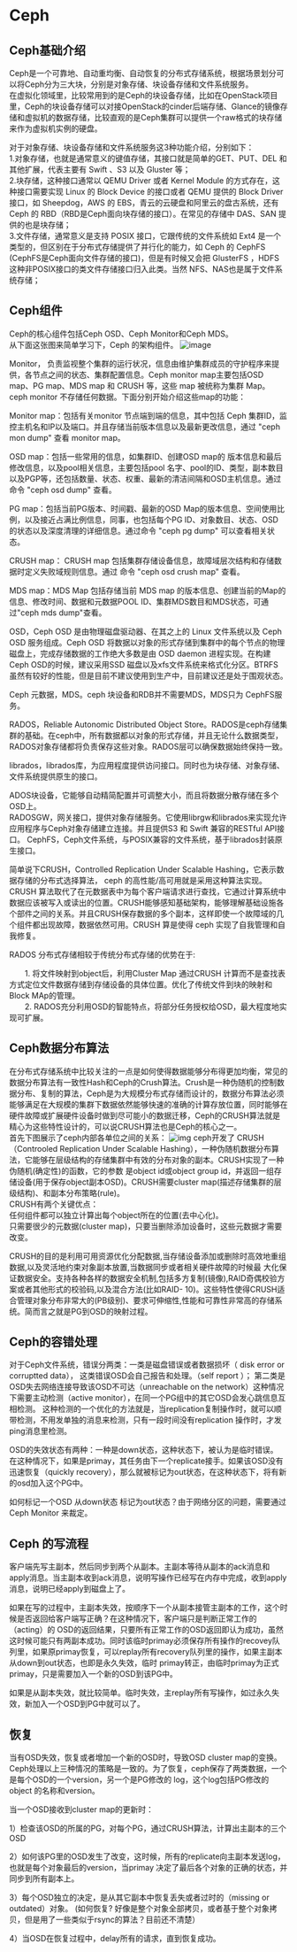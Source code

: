  # Ceph #
 ##  Ceph基础介绍 ##
Ceph是一个可靠地、自动重均衡、自动恢复的分布式存储系统，根据场景划分可以将Ceph分为三大块，分别是对象存储、块设备存储和文件系统服务。  
在虚拟化领域里，比较常用到的是Ceph的块设备存储，比如在OpenStack项目里，Ceph的块设备存储可以对接OpenStack的cinder后端存储、Glance的镜像存储和虚拟机的数据存储，比较直观的是Ceph集群可以提供一个raw格式的块存储来作为虚拟机实例的硬盘。  
  
对于对象存储、块设备存储和文件系统服务这3种功能介绍，分别如下：  
1.对象存储，也就是通常意义的键值存储，其接口就是简单的GET、PUT、DEL 和其他扩展，代表主要有 Swift 、S3 以及 Gluster 等；  
2.块存储，这种接口通常以 QEMU Driver 或者 Kernel Module 的方式存在，这种接口需要实现 Linux 的 Block Device 的接口或者 QEMU 提供的 Block Driver 接口，如 Sheepdog，AWS 的 EBS，青云的云硬盘和阿里云的盘古系统，还有 Ceph 的 RBD（RBD是Ceph面向块存储的接口）。在常见的存储中 DAS、SAN 提供的也是块存储；  
3.文件存储，通常意义是支持 POSIX 接口，它跟传统的文件系统如 Ext4 是一个类型的，但区别在于分布式存储提供了并行化的能力，如 Ceph 的 CephFS (CephFS是Ceph面向文件存储的接口)，但是有时候又会把 GlusterFS ，HDFS 这种非POSIX接口的类文件存储接口归入此类。当然 NFS、NAS也是属于文件系统存储；  

## Ceph组件 ##
Ceph的核心组件包括Ceph OSD、Ceph Monitor和Ceph MDS。  
从下面这张图来简单学习下，Ceph 的架构组件。
![image](https://images2017.cnblogs.com/blog/1109179/201711/1109179-20171106211611450-2111366494.png)
  
Monitor， 负责监视整个集群的运行状况，信息由维护集群成员的守护程序来提供，各节点之间的状态、集群配置信息。Ceph monitor map主要包括OSD map、PG map、MDS map 和 CRUSH 等，这些 map 被统称为集群 Map。ceph monitor 不存储任何数据。下面分别开始介绍这些map的功能：

Monitor map：包括有关monitor 节点端到端的信息，其中包括 Ceph 集群ID，监控主机名和IP以及端口。并且存储当前版本信息以及最新更改信息，通过 "ceph mon dump" 查看 monitor map。  

OSD map：包括一些常用的信息，如集群ID、创建OSD map的 版本信息和最后修改信息，以及pool相关信息，主要包括pool 名字、pool的ID、类型，副本数目以及PGP等，还包括数量、状态、权重、最新的清洁间隔和OSD主机信息。通过命令 "ceph osd dump" 查看。  

PG map：包括当前PG版本、时间戳、最新的OSD Map的版本信息、空间使用比例，以及接近占满比例信息，同事，也包括每个PG ID、对象数目、状态、OSD 的状态以及深度清理的详细信息。通过命令 "ceph pg dump" 可以查看相关状态。  

CRUSH map： CRUSH map 包括集群存储设备信息，故障域层次结构和存储数据时定义失败域规则信息。通过 命令 "ceph osd crush map" 查看。  

MDS map：MDS Map 包括存储当前 MDS map 的版本信息、创建当前的Map的信息、修改时间、数据和元数据POOL ID、集群MDS数目和MDS状态，可通过"ceph mds dump"查看。  

OSD，Ceph OSD 是由物理磁盘驱动器、在其之上的 Linux 文件系统以及 Ceph OSD 服务组成。Ceph OSD 将数据以对象的形式存储到集群中的每个节点的物理磁盘上，完成存储数据的工作绝大多数是由 OSD daemon 进程实现。在构建 Ceph OSD的时候，建议采用SSD 磁盘以及xfs文件系统来格式化分区。BTRFS 虽然有较好的性能，但是目前不建议使用到生产中，目前建议还是处于围观状态。  

Ceph 元数据，MDS。ceph 块设备和RDB并不需要MDS，MDS只为 CephFS服务。  

RADOS，Reliable Autonomic Distributed Object Store。RADOS是ceph存储集群的基础。在ceph中，所有数据都以对象的形式存储，并且无论什么数据类型，RADOS对象存储都将负责保存这些对象。RADOS层可以确保数据始终保持一致。  

librados，librados库，为应用程度提供访问接口。同时也为块存储、对象存储、文件系统提供原生的接口。  

ADOS块设备，它能够自动精简配置并可调整大小，而且将数据分散存储在多个OSD上。  
RADOSGW，网关接口，提供对象存储服务。它使用librgw和librados来实现允许应用程序与Ceph对象存储建立连接。并且提供S3 和 Swift 兼容的RESTful API接口。
CephFS，Ceph文件系统，与POSIX兼容的文件系统，基于librados封装原生接口。  

简单说下CRUSH，Controlled Replication Under Scalable Hashing，它表示数据存储的分布式选择算法， ceph 的高性能/高可用就是采用这种算法实现。CRUSH 算法取代了在元数据表中为每个客户端请求进行查找，它通过计算系统中数据应该被写入或读出的位置。CRUSH能够感知基础架构，能够理解基础设施各个部件之间的关系。并且CRUSH保存数据的多个副本，这样即使一个故障域的几个组件都出现故障，数据依然可用。CRUSH 算是使得 ceph 实现了自我管理和自我修复。

RADOS 分布式存储相较于传统分布式存储的优势在于:  

　　1. 将文件映射到object后，利用Cluster Map 通过CRUSH 计算而不是查找表方式定位文件数据存储到存储设备的具体位置。优化了传统文件到块的映射和Block MAp的管理。  
　　2. RADOS充分利用OSD的智能特点，将部分任务授权给OSD，最大程度地实现可扩展。  
## Ceph数据分布算法 ##

在分布式存储系统中比较关注的一点是如何使得数据能够分布得更加均衡，常见的数据分布算法有一致性Hash和Ceph的Crush算法。Crush是一种伪随机的控制数据分布、复制的算法，Ceph是为大规模分布式存储而设计的，数据分布算法必须能够满足在大规模的集群下数据依然能够快速的准确的计算存放位置，同时能够在硬件故障或扩展硬件设备时做到尽可能小的数据迁移，Ceph的CRUSH算法就是精心为这些特性设计的，可以说CRUSH算法也是Ceph的核心之一。  
首先下图展示了ceph内部各单位之间的关系：
![img](https://images2017.cnblogs.com/blog/1302233/201712/1302233-20171224011812365-1637840216.png)
ceph开发了 CRUSH（Controoled Replication Under Scalable Hashing），一种伪随机数据分布算法，它能够在层级结构的存储集群中有效的分布对象的副本。CRUSH实现了一种伪随机(确定性)的函数，它的参数 是object id或object group id，并返回一组存储设备(用于保存object副本OSD)。CRUSH需要cluster map(描述存储集群的层级结构)、和副本分布策略(rule)。  
CRUSH有两个关键优点：  
任何组件都可以独立计算出每个object所在的位置(去中心化)。  
只需要很少的元数据(cluster map)，只要当删除添加设备时，这些元数据才需要改变。  

CRUSH的目的是利用可用资源优化分配数据,当存储设备添加或删除时高效地重组数据,以及灵活地约束对象副本放置,当数据同步或者相关硬件故障的时候最 大化保证数据安全。支持各种各样的数据安全机制,包括多方复制(镜像),RAID奇偶校验方案或者其他形式的校验码,以及混合方法(比如RAID- 10)。这些特性使得CRUSH适合管理对象分布非常大的(PB级别)、要求可伸缩性,性能和可靠性非常高的存储系统。简而言之就是PG到OSD的映射过程。  

## Ceph的容错处理 ##
对于Ceph文件系统，错误分两类：一类是磁盘错误或者数据损坏（ disk error or  corruptted data）， 这类错误OSD会自己报告和处理。（self report ）； 第二类是OSD失去网络连接导致该OSD不可达（unreachable on the network）这种情况下需要主动检测（active monitor），在同一个PG组中的其它OSD会发心跳信息互相检测。 这种检测的一个优化的方法就是，当replication复制操作时，就可以顺带检测，不用发单独的消息来检测，只有一段时间没有replication 操作时，才发ping消息里检测。  

OSD的失效状态有两种：一种是down状态，这种状态下，被认为是临时错误。 在这种情况下，如果是primay，其任务由下一个replicate接手。如果该OSD没有迅速恢复（quickly recovery），那么就被标记为out状态，在这种状态下，将有新的osd加入这个PG中。  

如何标记一个OSD 从down状态 标记为out状态？由于网络分区的问题，需要通过 Ceph Monitor 来裁定。  

## Ceph 的写流程 ##
 客户端先写主副本，然后同步到两个从副本。主副本等待从副本的ack消息和apply消息。当主副本收到ack消息，说明写操作已经写在内存中完成，收到apply 消息，说明已经apply到磁盘上了。  

如果在写的过程中，主副本失效，按顺序下一个从副本接管主副本的工作，这个时候是否返回给客户端写正确？在这种情况下，客户端只是判断正常工作的 （acting）的 OSD的返回结果，只要所有正常工作的OSD返回即认为成功，虽然这时候可能只有两副本成功。同时该临时primay必须保存所有操作的recovey队 列里，如果原primay恢复，可以replay所有recovery队列里的操作，如果主副本从down到out状态，也即是永久失效，临时 primay转正，由临时primay为正式primay，只是需要加入一个新的OSD到该PG中。  

如果是从副本失效，就比较简单。临时失效，主replay所有写操作，如过永久失效，新加入一个OSD到PG中就可以了。

## 恢复 ##
当有OSD失效，恢复或者增加一个新的OSD时，导致OSD cluster map的变换。Ceph处理以上三种情况的策略是一致的。为了恢复，ceph保存了两类数据，一个是每个OSD的一个version，另一个是PG修改的 log，这个log包括PG修改的object 的名称和version。  

当一个OSD接收到cluster map的更新时：  

1）检查该OSD的所属的PG，对每个PG，通过CRUSH算法，计算出主副本的三个OSD  

2）如何该PG里的OSD发生了改变，这时候，所有的replicate向主副本发送log，也就是每个对象最后的version，当primay 决定了最后各个对象的正确的状态，并同步到所有副本上。  

3）每个OSD独立的决定，是从其它副本中恢复丢失或者过时的（missing or outdated）对象。 (如何恢复? 好像是整个对象全部拷贝，或者基于整个对象拷贝，但是用了一些类似于rsync的算法？目前还不清楚）  

4）当OSD在恢复过程中，delay所有的请求，直到恢复成功。  
